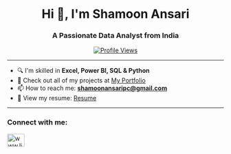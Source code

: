 <h1 align="center">Hi 👋, I'm Shamoon Ansari</h1>
<h3 align="center">A Passionate Data Analyst from India</h3>

<p align="center">
  <!-- Updated profile view counter using itsvg.in -->
  <a href="https://visitcount.itsvg.in">
    <img src="https://visitcount.itsvg.in/api?id=shamoonansari&label=Profile%20Views&color=6&icon=0&pretty=false" alt="Profile Views" />
  </a>
</p>

---

- 🔍 I'm skilled in **Excel, Power BI, SQL & Python**
- 📂 Check out all of my projects at [My Portfolio](https://codebasics.io/portfolio/Shamoon-Ansari)
- 📫 How to reach me: **shamoonansaripc@gmail.com**
- 📄 View my resume: [Resume](https://drive.google.com/file/d/1g3mgeIa8FphvIfldSVt1LRMBIeM6nuDv/view)

---

<h3 align="left">Connect with me:</h3>
<p align="left">
<a href="https://linkedin.com/in/shamoon-ansari" target="blank"><img align="center" src="https://raw.githubusercontent.com/rahuldkjain/github-profile-readme-generator/master/src/images/icons/Social/linked-in-alt.svg" alt="www.linkedin.com/in/shamoon-ansari" height="30" width="40" /></a>
</p>
